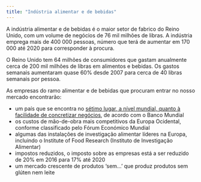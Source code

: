 ```yaml
---
title: "Indústria alimentar e de bebidas"
---
```


A indústria alimentar e de bebidas é o maior setor de fabrico do Reino Unido, com um volume de negócios de 76 mil milhões de libras. A indústria emprega mais de 400 000 pessoas, número que terá de aumentar em 170 000 até 2020 para corresponder à procura. 

O Reino Unido tem 64 milhões de consumidores que gastam anualmente cerca de 200 mil milhões de libras em alimentos e bebidas. Os gastos semanais aumentaram quase 60% desde 2007 para cerca de 40 libras semanais por pessoa.

As empresas do ramo alimentar e de bebidas que procuram entrar no nosso mercado encontrarão:

- um país que se encontra no [sétimo lugar, a nível mundial, quanto à facilidade de concretizar negócios](http://www.doingbusiness.org/~/media/WBG/DoingBusiness/Documents/Annual-Reports/English/DB17-Report.pdf), de acordo com o Banco Mundial
- os custos de mão-de-obra mais competitivos da Europa Ocidental, conforme classificado pelo Fórum Económico Mundial
- algumas das instalações de investigação alimentar líderes na Europa, incluindo o Institute of Food Research (Instituto de Investigação Alimentar)
- impostos reduzidos, o imposto sobre as empresas está a ser reduzido de 20% em 2016 para 17% até 2020
- um mercado crescente de produtos ‘sem...’ que produz produtos sem glúten nem leite
